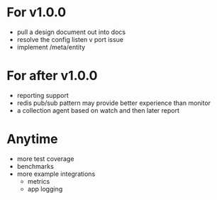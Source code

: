 # For v1.0.0

- pull a design document out into docs
- resolve the config listen v port issue
- implement /meta/entity

# For after v1.0.0

- reporting support
- redis pub/sub pattern may provide better experience than monitor
- a collection agent based on watch and then later report

# Anytime

- more test coverage
- benchmarks
- more example integrations
  - metrics
  - app logging
